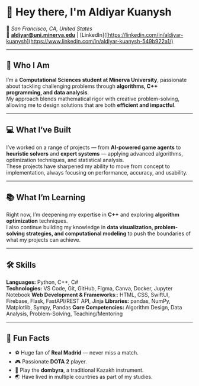 # 👋 Hey there, I'm **Aldiyar Kuanysh**  

📍 *San Francisco, CA, United States*  
📧 **aldiyar@uni.minerva.edu** |  [LinkedIn]([https://linkedin.com/in/aldiyar-kuanysh](https://www.linkedin.com/in/aldiyar-kuanysh-549b922a1/)

---

## 🌟 Who I Am  
I’m a **Computational Sciences student at Minerva University**, passionate about tackling challenging problems through **algorithms, C++ programming, and data analysis**.  
My approach blends mathematical rigor with creative problem-solving, allowing me to design solutions that are both **efficient and impactful**.  

---

## 💻 What I’ve Built  
I’ve worked on a range of projects — from **AI-powered game agents** to **heuristic solvers** and **expert systems** — applying advanced algorithms, optimization techniques, and statistical analysis.  
These projects have sharpened my ability to move from concept to implementation, always focusing on performance, accuracy, and usability.  

---

## 📚 What I’m Learning  
Right now, I’m deepening my expertise in **C++** and exploring **algorithm optimization** techniques.  
I also continue building my knowledge in **data visualization, problem-solving strategies, and computational modeling** to push the boundaries of what my projects can achieve.  

---

## 🛠 Skills  

**Languages:** Python, C++, C#  
**Technologies:** VS Code, Git, GitHub, Figma, Canva, Docker, Jupyter Notebook
**Web Development & Frameworks**:: HTML, CSS, SwiftUI, Firebase, Flask, FastAPI/REST API, Jinja
**Libraries:** pandas, NumPy, Matplotlib, Sympy, Pandas
**Core Competencies:** Algorithm Design, Data Analysis, Problem-Solving, Teaching/Mentoring  

---

## 🎯 Fun Facts  
- ⚽ Huge fan of **Real Madrid** — never miss a match.  
- 🎮 Passionate **DOTA 2** player.  
- 🎵 Play the **dombyra**, a traditional Kazakh instrument.  
- 🌏 Have lived in multiple countries as part of my studies.  
